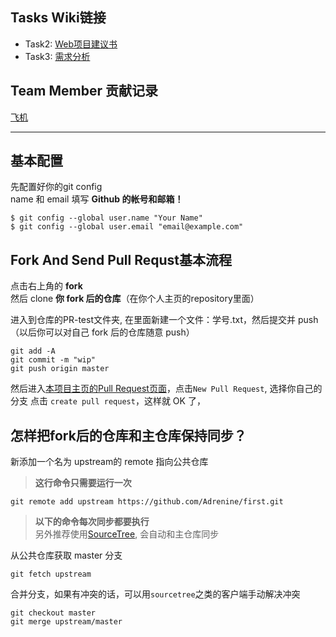 ## Tasks Wiki链接

* Task2: [Web项目建议书](https://github.com/Class2015-WebSystem/class2015-websystem/wiki/Web%E9%A1%B9%E7%9B%AE%E5%BB%BA%E8%AE%AE%E4%B9%A6)
* Task3: [需求分析](https://github.com/Class2015-WebSystem/class2015-websystem/wiki/%E9%9C%80%E6%B1%82%E6%96%87%E6%A1%A3)

## Team Member 贡献记录
[飞机](https://github.com/Class2015-WebSystem/class2015-websystem/pulls?q=is%3Apr+is%3Aclosed)

---
## 基本配置
先配置好你的git config  
name 和 email 填写 **Github 的帐号和邮箱！**

```
$ git config --global user.name "Your Name"
$ git config --global user.email "email@example.com"
```

## Fork And Send Pull Requst基本流程

点击右上角的 **fork**  
然后 clone **你 fork 后的仓库**（在你个人主页的repository里面）


进入到仓库的PR-test文件夹, 在里面新建一个文件：学号.txt，然后提交并 push（以后你可以对自己 fork 后的仓库随意 push）

```
git add -A  
git commit -m "wip"  
git push origin master  
```

然后进入[本项目主页的Pull Request页面](https://github.com/Class2015-WebSystem/class2015-websystem/pulls)，点击`New Pull Request`, 选择你自己的分支 点击 `create pull request`，这样就 OK 了，

## 怎样把fork后的仓库和主仓库保持同步？

新添加一个名为 upstream的 remote 指向公共仓库
>**这行命令只需要运行一次**

```
git remote add upstream https://github.com/Adrenine/first.git
```
>**以下的命令每次同步都要执行**  
>另外推荐使用[SourceTree](http://www.sourcetreeapp.com/), 会自动和主仓库同步

从公共仓库获取 master 分支

```
git fetch upstream
```
合并分支，如果有冲突的话，可以用`sourcetree`之类的客户端手动解决冲突

```
git checkout master
git merge upstream/master
```
